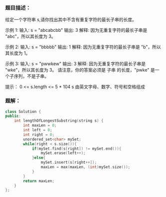 ### 题目描述：
给定一个字符串 s,请你找出其中不含有重复字符的最长子串的长度。

示例 1:
输入: s = "abcabcbb"
输出: 3
解释: 因为无重复字符的最长子串是 "abc"，所以其长度为 3。

示例 2:
输入: s = "bbbbb"
输出: 1
解释: 因为无重复字符的最长子串是 "b"，所以其长度为 1。

示例 3:
输入: s = "pwwkew"
输出: 3
解释: 因为无重复字符的最长子串是 "wke"，所以其长度为 3。
请注意，你的答案必须是 子串 的长度，"pwke" 是一个子序列，不是子串。

提示：
0 <= s.length <= 5 \* 104
s 由英文字母、数字、符号和空格组成

### 题解：
```c++
class Solution {
public:
    int lengthOfLongestSubstring(string s) {
        int maxLen = 0;
        int left = 0;
        int right = 0;
        unordered_set<char> mySet;
        while(right < s.size()){
            if(mySet.find(s[right]) != mySet.end()){
                mySet.erase(left++);
            }else{
                mySet.insert(s[right++]);
                maxLen = max(maxLen, (int)mySet.size());
            }
        }
        return maxLen;
    }
};
```
